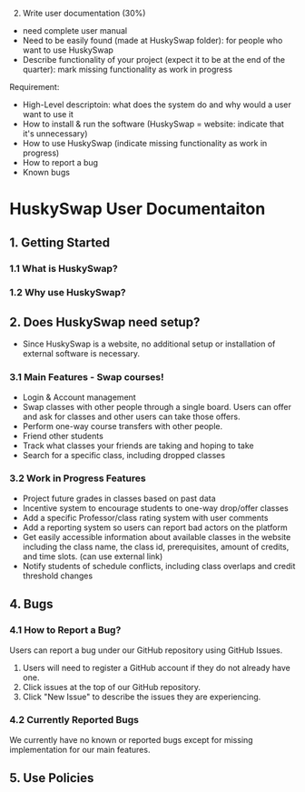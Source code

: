 2. Write user documentation (30%)

- need complete user manual
- Need to be easily found (made at HuskySwap folder): for people who want to use HuskySwap
- Describe functionality of your project (expect it to be at the end of the quarter): mark missing functionality as work in progress

Requirement:
- High-Level descriptoin: what does the system do and why would a user want to use it
- How to install & run the software (HuskySwap = website: indicate that it's unnecessary)
- How to use HuskySwap (indicate missing functionality as work in progress)
- How to report a bug
- Known bugs

# HuskySwap User Documentaiton

## 1. Getting Started
### 1.1 What is HuskySwap?
### 1.2 Why use HuskySwap?

## 2. Does HuskySwap need setup?
- Since HuskySwap is a website, no additional setup or installation of external software is necessary.

### 3.1 Main Features - Swap courses!
- Login & Account management
- Swap classes with other people through a single board. Users can offer and ask for classes and other users can take those offers. 
- Perform one-way course transfers with other people.
- Friend other students
- Track what classes your friends are taking and hoping to take
- Search for a specific class, including dropped classes

### 3.2 Work in Progress Features
- Project future grades in classes based on past data
- Incentive system to encourage students to one-way drop/offer classes
- Add a specific Professor/class rating system with user comments
- Add a reporting system so users can report bad actors on the platform
- Get easily accessible information about available classes in the website including the class name, the class id, prerequisites, amount of credits, and time slots. (can use external link)
- Notify students of schedule conflicts, including class overlaps and credit threshold changes

## 4. Bugs
### 4.1 How to Report a Bug?
Users can report a bug under our GitHub repository using GitHub Issues. 
1. Users will need to register a GitHub account if they do not already have one.
2. Click issues at the top of our GitHub repository.
3. Click "New Issue" to describe the issues they are experiencing. 
### 4.2 Currently Reported Bugs
We currently have no known or reported bugs except for missing implementation for our main features.

## 5. Use Policies
